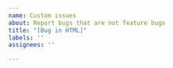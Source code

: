 ```yaml
---
name: Custom issues
about: Report bugs that are not feature bugs
title: "[Bug in HTML]"
labels: ''
assignees: ''

---
```




